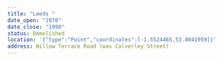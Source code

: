 ```yaml
---
title: "Leeds "
date_open: "1970"
date_close: "1990"
status: Demolished
location: '{"type":"Point","coordinates":[-1.5524465,53.8041959]}'
address: Willow Terrace Road (was Calverley Street)
---
```

